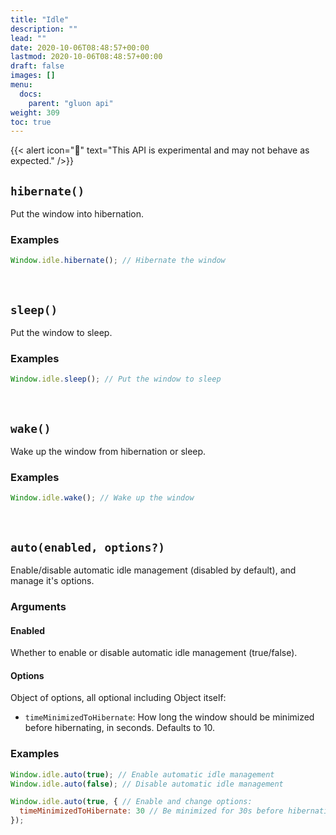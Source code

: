 ```yaml
---
title: "Idle"
description: ""
lead: ""
date: 2020-10-06T08:48:57+00:00
lastmod: 2020-10-06T08:48:57+00:00
draft: false
images: []
menu:
  docs:
    parent: "gluon api"
weight: 309
toc: true
---
```


<script>
document.querySelector('.col-xl-3').classList.add('col-xl-4'); // Make table of contents wider
</script>

{{< alert icon="🧪" text="This API is experimental and may not behave as expected." />}}

## `hibernate()`
Put the window into hibernation.

### Examples

```js
Window.idle.hibernate(); // Hibernate the window
```

<br>

## `sleep()`
Put the window to sleep.

### Examples

```js
Window.idle.sleep(); // Put the window to sleep
```

<br>

## `wake()`
Wake up the window from hibernation or sleep.

### Examples

```js
Window.idle.wake(); // Wake up the window
```

<br>

## `auto(enabled, options?)`
Enable/disable automatic idle management (disabled by default), and manage it's options.

### Arguments

#### Enabled
Whether to enable or disable automatic idle management (true/false).

#### Options
Object of options, all optional including Object itself:
- `timeMinimizedToHibernate`: How long the window should be minimized before hibernating, in seconds. Defaults to 10.

### Examples

```js
Window.idle.auto(true); // Enable automatic idle management
Window.idle.auto(false); // Disable automatic idle management

Window.idle.auto(true, { // Enable and change options:
  timeMinimizedToHibernate: 30 // Be minimized for 30s before hibernating automatically
});
```